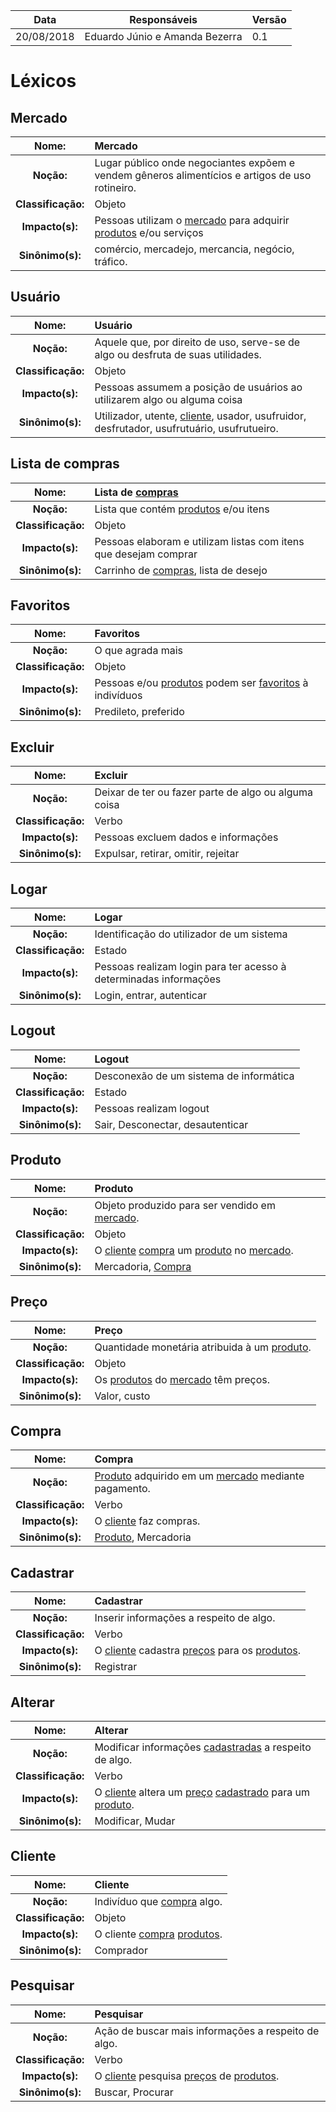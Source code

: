 Data|Responsáveis| Versão
---|-----|---
20/08/2018| Eduardo Júnio e Amanda Bezerra| 0.1

# Léxicos

## Mercado

| Nome: | Mercado |
| :--: | :-- |
| **Noção:** | Lugar público onde negociantes expõem e vendem gêneros alimentícios e artigos de uso rotineiro. |
| **Classificação:** | Objeto |
| **Impacto(s):** | Pessoas utilizam o [mercado](#mercado) para adquirir [produtos](#produto) e/ou serviços
| **Sinônimo(s):** | comércio, mercadejo, mercancia, negócio, tráfico. |


## Usuário

| Nome: | Usuário |
| :--: | :-- |
| **Noção:** | Aquele que, por direito de uso, serve-se de algo ou desfruta de suas utilidades. |
| **Classificação:** | Objeto |
| **Impacto(s):** | Pessoas assumem a posição de usuários ao utilizarem algo ou alguma coisa
| **Sinônimo(s):** | Utilizador, utente, [cliente](#cliente), usador, usufruidor, desfrutador, usufrutuário, usufrutueiro. |


## Lista de compras

| Nome: | Lista de [compras](#compra) |
| :--: | :-- |
| **Noção:** |Lista que contém [produtos](#produto) e/ou itens |
| **Classificação:** | Objeto |
| **Impacto(s):** | Pessoas elaboram e utilizam listas com itens  que desejam comprar
| **Sinônimo(s):** | Carrinho de [compras](#compra), lista de desejo  |


## Favoritos

| Nome: | Favoritos |
| :--: | :-- |
| **Noção:** |O que agrada mais |
| **Classificação:** | Objeto |
| **Impacto(s):** | Pessoas e/ou [produtos](#produto) podem ser [favoritos](#favoritos) à indivíduos
| **Sinônimo(s):** | Predileto, preferido |



## Excluir

| Nome: | Excluir |
| :--: | :-- |
| **Noção:** |Deixar de ter ou fazer parte de algo ou alguma coisa|
| **Classificação:** | Verbo |
| **Impacto(s):** | Pessoas excluem dados e informações
| **Sinônimo(s):** | Expulsar, retirar, omitir, rejeitar|


## Logar

| Nome: | Logar |
| :--: | :-- |
| **Noção:** | Identificação do utilizador de um sistema |
| **Classificação:** | Estado |
| **Impacto(s):** | Pessoas realizam login para ter acesso à determinadas informações
| **Sinônimo(s):** | Login, entrar, autenticar|


## Logout

| Nome: | Logout |
| :--: | :-- |
| **Noção:** | Desconexão de um sistema de informática |
| **Classificação:** | Estado |
| **Impacto(s):** | Pessoas realizam logout
| **Sinônimo(s):** | Sair, Desconectar, desautenticar|


## Produto
| Nome: | Produto |
| :--: | :-- |
| **Noção:** | Objeto produzido para ser vendido em [mercado](#mercado). |
| **Classificação:** | Objeto |
| **Impacto(s):** | O [cliente](#cliente) [compra](#compra) um [produto](#produto) no [mercado](#mercado).  |
| **Sinônimo(s):** | Mercadoria, [Compra](#compra) |


## Preço
| Nome: | Preço |
| :--: | :-- |
| **Noção:** | Quantidade monetária atribuida à um [produto](#produto). |
| **Classificação:** | Objeto |
| **Impacto(s):** | Os [produtos](#produto) do [mercado](#mercado) têm preços.   |
| **Sinônimo(s):** | Valor, custo |

## Compra
| Nome: | Compra |
| :--: | :-- |
| **Noção:** | [Produto](#produto)  adquirido  em um [mercado](#mercado) mediante  pagamento. |
| **Classificação:** | Verbo |
| **Impacto(s):** | O [cliente](#cliente) faz compras.   |
| **Sinônimo(s):** | [Produto](#produto), Mercadoria |

## Cadastrar
| Nome: | Cadastrar |
| :--: | :-- |
| **Noção:** | Inserir informações a respeito de algo. |
| **Classificação:** | Verbo |
| **Impacto(s):** | O [cliente](#cliente) cadastra [preços](#preço) para os [produtos](#produto). |
| **Sinônimo(s):** | Registrar |

## Alterar
| Nome: | Alterar |
| :--: | :-- |
| **Noção:** | Modificar informações [cadastradas](#cadastrar) a respeito de algo. |
| **Classificação:** | Verbo |
| **Impacto(s):** | O [cliente](#cliente) altera um [preço](#preço) [cadastrado](#cadastrar) para um [produto](#produto). |
| **Sinônimo(s):** | Modificar, Mudar |

## Cliente
| Nome: | Cliente |
| :--: | :-- |
| **Noção:** | Indivíduo que [compra](#compra) algo. |
| **Classificação:** | Objeto |
| **Impacto(s):** | O cliente [compra](#compra) [produtos](#produto). |
| **Sinônimo(s):** | Comprador |

## Pesquisar
| Nome: | Pesquisar |
| :--: | :-- |
| **Noção:** | Ação de buscar mais informações a respeito de algo. |
| **Classificação:** | Verbo |
| **Impacto(s):** | O [cliente](#cliente) pesquisa [preços](#preço) de [produtos](#produto). |
| **Sinônimo(s):** | Buscar, Procurar |

